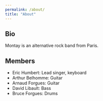 ```yaml
---
permalink: /about/
title: "About"
---
```


## Bio

Montay is an alternative rock band from Paris.



## Members
- Eric Humbert: Lead singer, keyboard
- Arthur Belhomme: Guitar
- Arnaud Forgues: Guitar
- David Libault: Bass
- Bruce Forgues: Drums


